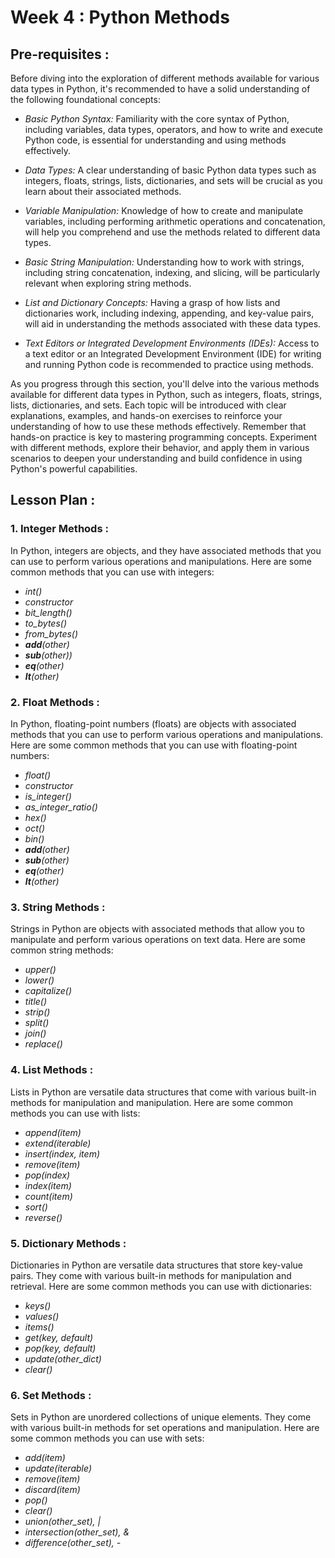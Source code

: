 # Week 4 : Python Methods

## Pre-requisites :

Before diving into the exploration of different methods available for various data types in Python, it's recommended to have a solid understanding of the following foundational concepts:

* *Basic Python Syntax:*
Familiarity with the core syntax of Python, including variables, data types, operators, and how to write and execute Python code, is essential for understanding and using methods effectively.

* *Data Types:*
A clear understanding of basic Python data types such as integers, floats, strings, lists, dictionaries, and sets will be crucial as you learn about their associated methods.

* *Variable Manipulation:*
Knowledge of how to create and manipulate variables, including performing arithmetic operations and concatenation, will help you comprehend and use the methods related to different data types.

* *Basic String Manipulation:*
Understanding how to work with strings, including string concatenation, indexing, and slicing, will be particularly relevant when exploring string methods.

* *List and Dictionary Concepts:*
Having a grasp of how lists and dictionaries work, including indexing, appending, and key-value pairs, will aid in understanding the methods associated with these data types.

* *Text Editors or Integrated Development Environments (IDEs):*
Access to a text editor or an Integrated Development Environment (IDE) for writing and running Python code is recommended to practice using methods.

As you progress through this section, you'll delve into the various methods available for different data types in Python, such as integers, floats, strings, lists, dictionaries, and sets. Each topic will be introduced with clear explanations, examples, and hands-on exercises to reinforce your understanding of how to use these methods effectively.
Remember that hands-on practice is key to mastering programming concepts. Experiment with different methods, explore their behavior, and apply them in various scenarios to deepen your understanding and build confidence in using Python's powerful capabilities.

## Lesson Plan :
### 1.	Integer Methods :
In Python, integers are objects, and they have associated methods that you can use to perform various operations and manipulations. Here are some common methods that you can use with integers: 
* *int()*
* *constructor*
* *bit_length()*
* *to_bytes()*
* *from_bytes()*
* *__add__(other)*
* *__sub__(other))*
* *__eq__(other)*
* *__lt__(other)*

### 2.	Float Methods :
In Python, floating-point numbers (floats) are objects with associated methods that you can use to perform various operations and manipulations. Here are some common methods that you can use with floating-point numbers: 
* *float()*
* *constructor*
* *is_integer()*
* *as_integer_ratio()*
* *hex()*
* *oct()*
* *bin()*
* *__add__(other)*
* *__sub__(other)*
* *__eq__(other)*
* *__lt__(other)*

### 3.	String Methods :
Strings in Python are objects with associated methods that allow you to manipulate and perform various operations on text data. Here are some common string methods: 
* *upper()*
* *lower()*
* *capitalize()*
* *title()*
* *strip()*
* *split()*
* *join()*
* *replace()*

### 4.	List Methods :
Lists in Python are versatile data structures that come with various built-in methods for manipulation and manipulation. Here are some common methods you can use with lists: 
* *append(item)*
* *extend(iterable)*
* *insert(index, item)*
* *remove(item)*
* *pop(index)*
* *index(item)*
* *count(item)*
* *sort()*
* *reverse()*


### 5.	Dictionary Methods :
Dictionaries in Python are versatile data structures that store key-value pairs. They come with various built-in methods for manipulation and retrieval. Here are some common methods you can use with dictionaries: 
* *keys()*
* *values()*
* *items()*
* *get(key, default)*
* *pop(key, default)*
* *update(other_dict)*
* *clear()*

### 6.	Set Methods :
Sets in Python are unordered collections of unique elements. They come with various built-in methods for set operations and manipulation. Here are some common methods you can use with sets: 
* *add(item)*
* *update(iterable)*
* *remove(item)*
* *discard(item)*
* *pop()*
* *clear()*
* *union(other_set), |*
* *intersection(other_set), &*
* *difference(other_set), -*
